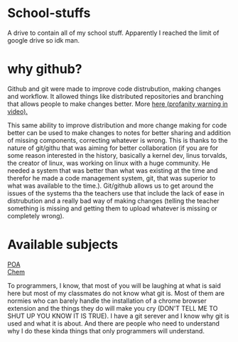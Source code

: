 # School-stuffs
A drive to contain all of my school stuff. Apparently I reached the limit of google drive so idk man.       


# why github?
Github and git were made to improve code distrubution, making changes and workflow. It allowed things like distributed repositories and branching that allows people to make changes better. More [here (profanity warning in video).](https://www.youtube.com/watch?v=4XpnKHJAok8)   

This same ability to improve distribution and more change making for code better can be used to make changes to notes for better sharing and addition of missing components, correcting whatever is wrong. This is thanks to the nature of git/githu that was aiming for better collaboration (if you are for some reason interested in the history, basically a kernel dev, linus torvalds, the creator of linux, was working on linux with a huge community. He needed a system that was better than what was existing at the time and therefor he made a code management system, git, that was superior to what was available to the time.). Git/github allows us to get around the issues of the systems tha the teachers use that include the lack of ease in distrubution and a really bad way of making changes (telling the teacher something is missing and getting them to upload whatever is missing or completely wrong).    

    
    
    
# Available subjects
[POA](https://github.com/pendragons-code/School-stuffs/tree/POA)    
[Chem](https://github.com/pendragons-code/School-stuffs/tree/Chem)    
    
    
    
    
    
    
    

To programmers, I know, that most of you will be laughing at what is said here but most of my classmates do not know what git is. Most of them are normies who can barely handle the installation of a chrome browser extension and the things they do will make you cry (DON'T TELL ME TO SHUT UP YOU KNOW IT IS TRUE). I have a git serever and I know why git is used and what it is about. And there are people who need to understand why I do these kinda things that only programmers will understand.
